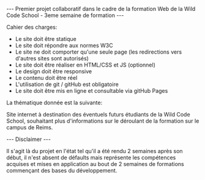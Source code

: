 --- Premier projet collaboratif dans le cadre de la formation Web de la Wild Code School - 3eme semaine de formation ---

Cahier des charges:

- Le site doit être statique
- Le site doit répondre aux normes W3C
- Le site ne doit comporter qu'une seule page (les redirections vers d'autres sites sont autorisés)
- Le site doit être réaliser en HTML/CSS et JS (optionnel)
- Le design doit être responsive
- Le contenu doit être réel
- L'utilisation de git / gitHub est obligatoire
- Le site doit être mis en ligne et consultable via gitHub Pages

La thématique donnée est la suivante:

Site internet à destination des éventuels futurs étudiants de la Wild Code School, souhaitant plus d'informations sur le déroulant de la formation sur le campus de Reims.

--- Disclaimer ---

Il s'agit là du projet en l'état tel qu'il a été rendu 2 semaines après son début, il n'est absent de défaults mais représente les compétences acquises et mises en application au bout de 2 semaines de formations commençant des bases du développement.
